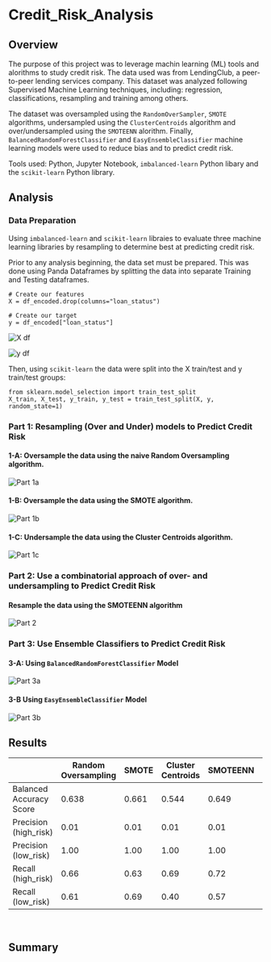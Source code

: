 # Credit_Risk_Analysis

## Overview
The purpose of this project was to leverage machin learning (ML) tools and alorithms to study credit risk. The data used was from LendingClub, a peer-to-peer lending services company. This dataset was analyzed following Supervised Machine Learning techniques, including: regression, classifications, resampling and training among others.

The dataset was oversampled using the ```RandomOverSampler```, ```SMOTE``` algorithms, undersampled using the ```ClusterCentroids``` algorithm and over/undersampled using the ```SMOTEENN``` alorithm. Finally, ```BalancedRandomForestClassifier``` and ```EasyEnsembleClassifier``` machine learning models were used to reduce bias and to predict credit risk. 

Tools used: Python, Jupyter Notebook, ```imbalanced-learn``` Python libary and the ```scikit-learn``` Python library.

## Analysis
### Data Preparation
Using ```imbalanced-learn``` and ```scikit-learn``` libraies to evaluate three machine learning libraries by resampling to determine best at predicting credit risk.

Prior to any analysis beginning, the data set must be prepared. This was done using Panda Dataframes by splitting the data into separate Training and Testing dataframes.
```
# Create our features
X = df_encoded.drop(columns="loan_status")

# Create our target
y = df_encoded["loan_status"]
```
![X df](https://user-images.githubusercontent.com/89284280/147178331-2b55ada2-b6d3-457f-95a0-b778a3ee593a.JPG)

![y df](https://user-images.githubusercontent.com/89284280/147178337-8f6bd16a-ab39-4993-928d-2f20d4cdbdef.JPG)

Then, using ```scikit-learn``` the data were split into the X train/test and y train/test groups:
```
from sklearn.model_selection import train_test_split
X_train, X_test, y_train, y_test = train_test_split(X, y, random_state=1)
```

### Part 1: Resampling (Over and Under) models to Predict Credit Risk
#### 1-A: Oversample the data using the naive Random Oversampling algorithm.
![Part 1a](https://user-images.githubusercontent.com/89284280/147179346-8d2f12c1-f3ab-4fd7-93f6-31746801e233.jpg)

#### 1-B: Oversample the data using the SMOTE algorithm.
![Part 1b](https://user-images.githubusercontent.com/89284280/147179260-f227b12c-989e-4dc8-afb2-31583c71ddc2.jpg)

#### 1-C: Undersample the data using the Cluster Centroids algorithm.
![Part 1c](https://user-images.githubusercontent.com/89284280/147179566-3afc1109-d674-41e9-9404-db2fa70d2a99.jpg)

### Part 2: Use a combinatorial approach of over- and undersampling to Predict Credit Risk
#### Resample the data using the SMOTEENN algorithm
![Part 2](https://user-images.githubusercontent.com/89284280/147179900-effcfd60-681a-43cb-b35a-94dc9634afb3.jpg)

### Part 3: Use Ensemble Classifiers to Predict Credit Risk
#### 3-A: Using ```BalancedRandomForestClassifier``` Model
![Part 3a](https://user-images.githubusercontent.com/89284280/147180785-ab352c5e-f629-4ce1-9d33-9b8414776f85.jpg)

#### 3-B Using ```EasyEnsembleClassifier``` Model
![Part 3b](https://user-images.githubusercontent.com/89284280/147180796-56ea8ef3-84b6-40e2-96be-2c0b3c9f4be0.jpg)

## Results

|    | Random Oversampling | SMOTE | Cluster Centroids | SMOTEENN | BalancedRandomForestClassifier | EasyEnsembleClassifier |
|----|---------------------|-------|-------------------|----------|--------------------------------|------------------------|
|Balanced Accuracy Score|0.638|0.661|0.544|0.649|0.784|0.933|
|Precision (high_risk)|0.01|0.01|0.01|0.01|0.03|0.09|
|Precision (low_risk)|1.00|1.00|1.00|1.00|1.00|1.00|
|Recall (high_risk)|0.66|0.63|0.69|0.72|0.69|0.92|
|Recall (low_risk)|0.61|0.69|0.40|0.57|0.88|0.94|

<br>

## Summary
